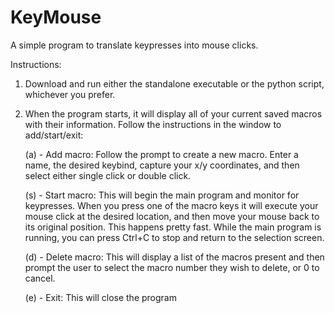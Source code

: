 # KeyMouse #

A simple program to translate keypresses into mouse clicks. 

Instructions:

1) Download and run either the standalone executable or the python script, whichever you prefer.

2) When the program starts, it will display all of your current saved macros with their information. Follow the instructions in the window to add/start/exit:

    (a) - Add macro: Follow the prompt to create a new macro. Enter a name, the desired keybind, capture your x/y coordinates, and then select either single click or double click.
   
    (s) - Start macro: This will begin the main program and monitor for keypresses. When you press one of the macro keys it will execute your mouse click at the desired location, and then move your mouse back to its original position. This happens pretty fast. While the main program is running, you can press Ctrl+C to stop and return to the selection screen.
   
    (d) - Delete macro: This will display a list of the macros present and then prompt the user to select the macro number they wish to delete, or 0 to cancel.
   
    (e) - Exit: This will close the program
